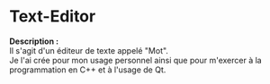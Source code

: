 # Text-Editor
<b>Description :</b> <br>
Il s'agit d'un éditeur de texte appelé "Mot".<br>
Je l'ai  crée pour mon usage personnel ainsi que pour m'exercer à la programmation en C++ et à l'usage de Qt.

